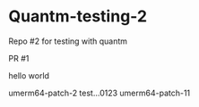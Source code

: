 # Quantm-testing-2
Repo #2 for testing with quantm

PR #1

hello
world

umerm64-patch-2
test...0123
umerm64-patch-11
